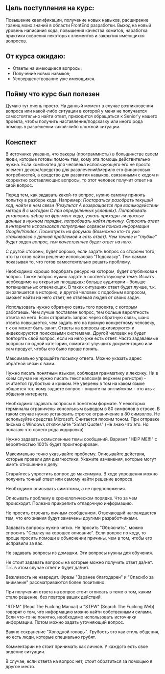 ## Цель поступления на курс: ##
Повышение квалификации, получение новых навыков,
расширение границ моих знаний в области FrontEnd разработки. Выход на новый
уровень написания кода, повышения качества комитов, наработка практики
освоения некоторых элементов и закрытия имеющихся вопросов.

## От курса ожидаю: ##
* Ответы на имеющиеся вопросы;
* Получение новых навыков;
* Усовершенствование уже имеющихся.

## Пойму что курс был полезен ##
Думаю тут очень просто. На данный момент в случае возникновения вопроса
или какой-либо ситуации в которой у меня не получается самостоятельно найти
ответ, приходится обращаться к Senior'у нашего проекта, чтобы получить
наставление/подсказку или иного рода помощь в разрешении какой-либо сложной
ситуации.


## Конспект ##

В источнике указано, что хакеры (программисты) в большинстве своем люди,
которые готовы помочь тем, кому эта помощь действительно нужна. Если
компьютер для человека использующего его не просто элемент декора/средство
для развлечений/мерило его финансовых потребностей, а средство для развития
навыков, связанными с кодом и корректно составляющих вопросы, то этот
человек получит ответ на свой вопрос.

Перед тем, как задавать какой-то вопрос, нужно самому принять попытку в
разборе кода. 
Например: *Постараться разобрать текущий код, найти в нем связи
(Результат A возвращается при взаимодействии метода B с методом C при 
определенных условиях). Попробовать установить debug на фрагмент кода,
узнать приходят ли нужные данные в нужном порядке,
попробовать найти причину.
Спросить ответ в интернете использовав популярные
сервисы поиска информации Google/Yandex. Посмотреть на форумах (Возможно
кто-то уже сталкивался с данной проблемой и есть ответ).
Чем точнее и "глубже" будет задан вопрос,
тем качественнее будет ответ на него.*

С другой стороны, будет хорошо, если задать вопрос со стороны того,
что ты готов найти решение использовав "Подсказку".
Тем самым показывая то, что готов самостоятельно решать проблему.

Необходимо хорошо подобрать ресурс на котором, будет опубликован вопрос.
Также вопрос нужно задать в соответствующей теме. Искать необходимо на
открытых площадках: больше аудитории - больше потенциальных отвечающих.
В таких ситуациях ответ будет лучше, т.к. он запишется в историю, и другой 
человек с подобным вопросом, сможет найти на него ответ, не отвлекая
людей от своих задач.

Использовать нужно обратную связь того проекта, с которым работаешь.
Чем лучше поставлен вопрос, тем больше вероятность ответа на него.
Если отправить запрос через обратную связь,
шанс ответа повышается, чем задать его на прямую конкретному человеку,
т.к он может быть занят. 
Ответы на вопросы архивируются и индексируются поисковыми системами.
Другой человек не будет повторять свой вопрос, если на него уже есть ответ.
Часто задаваемые вопросы по одной категории, помогают улучшить документацию
или сам продукт, чтобы его было проще понять.

Максимально упрощайте посылку ответа. Можно указать адрес обратной связи с
вами.

Нужно писать понятным языком, соблюдая грамматику и лексику. Ни в коем
случае не нужно писать текст капсом(в верхнем регистре) - 
считается грубостью и криком. Не уверены в том на каком языке
общается тот, кому задаете вопрос - пишите на английском - 
это язык общения интернета.

Необходимо задавать вопросы в понятном формате. У некоторых терминалы
ограничены консольным выводом в 80 символов в строке. В таком случае нужно
установить строгое ограничение в 80 символов. Не используйте средства
Microsoft.
Считается плохим тоном. При отправке письма с Windows отключайте "Smart
Quotes"
(Не знаю что это. Но полагаю что своего рода кодировка)

Нужно задавать осмысленные темы сообщений. Вариант "HElP ME!!!"
с вероятностью 100% будет проигнорирован.

Максимально точно указывайте проблему. Описывайте действия, которые провели
для диагностики. Укажите изменения, которые могут иметь отношение
к делу.

Старайтесь упростить вопрос до максимума. В ходе упрощения можно получить
точный ответ или самому найти решение вопроса.

Необходимо описывать симптомы, а не предположения.

Описывать проблему в хронологическом порядке. Что за чем происходит.
Полезно прикрепить отладочную информацию.

Не просить отвечать личным сообщением. Отвечающий награждается тем, что его
знания будут замечены другими разработчиками.

Задавать вопросы нужно четко. Не просить "Объяснить", можно спросить "Ссылку
на хорошее описание". Если вопрос по коду, то проще просить помощи в 
объяснении причины, чем в том, чтобы его исправили за вас.

Не задавать вопросы из домашки. Эти вопросы нужны для обучения.

Не стоит задавать вопросы на которые можно получить ответ да/нет. Т.к. в 
этом случае ответ и будет да/нет.

Вежливость не навредит. Фразы "Заранее благодарен" и "Спасибо за внимание"
рассматриваются более позитивно.

При получении ответа на вопрос стоит отписать в теме о том, каким стало
решение, без повтора ваших действий.

"RTFM" (Read The Fucking Manual) и "STFW" (Search The Fucking Web)
говорят о том, что информацию можно найти собственными силами.
Если что-то не понятно, необходимо использовать источники информации.
Потом можно задать уточняющий вопрос.

Важно сохранение "Холодной головы". Грубость это как стиль общения, но
есть люди, которые специально грубят.

Комментарии не стоит принимать как личное. У каждого есть свое видение
ситуации.

В случае, если ответа на вопрос нет, стоит обратиться за помощью в другое
место.